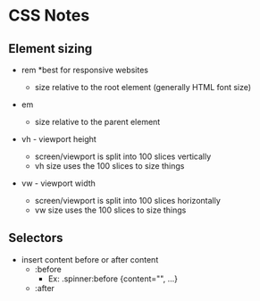 # CSS Notes

## Element sizing
- rem *best for responsive websites
  - size relative to the root element (generally HTML font size)

- em
  - size relative to the parent element

- vh - viewport height
  - screen/viewport is split into 100 slices vertically
  - vh size uses the 100 slices to size things

- vw - viewport width
  - screen/viewport is split into 100 slices horizontally
  - vw size uses the 100 slices to size things

## Selectors
- insert content before or after content
  - :before
    - Ex: .spinner:before {content="", ...}
  - :after
